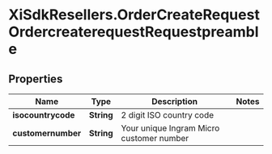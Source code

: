 # XiSdkResellers.OrderCreateRequestOrdercreaterequestRequestpreamble

## Properties

Name | Type | Description | Notes
------------ | ------------- | ------------- | -------------
**isocountrycode** | **String** | 2 digit ISO country code | 
**customernumber** | **String** | Your unique Ingram Micro customer number | 


